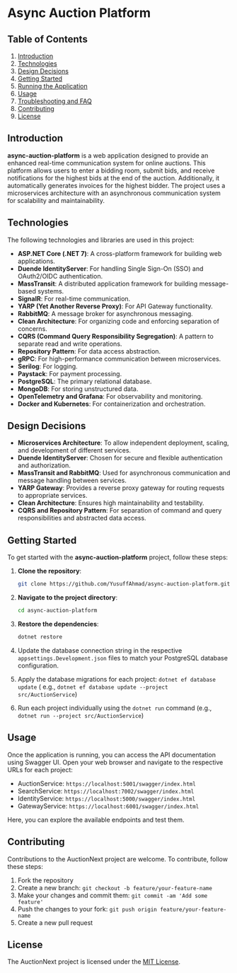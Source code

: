 # Async Auction Platform

## Table of Contents
1. [Introduction](#introduction)
2. [Technologies](#technologies)
3. [Design Decisions](#design-decisions)
4. [Getting Started](#getting-started)
5. [Running the Application](#running-the-application)
6. [Usage](#usage)
7. [Troubleshooting and FAQ](#troubleshooting-and-faq)
8. [Contributing](#contributing)
9. [License](#license)

## Introduction
**async-auction-platform** is a web application designed to provide an enhanced real-time communication system for online auctions. This platform allows users to enter a bidding room, submit bids, and receive notifications for the highest bids at the end of the auction. Additionally, it automatically generates invoices for the highest bidder. The project uses a microservices architecture with an asynchronous communication system for scalability and maintainability.

## Technologies
The following technologies and libraries are used in this project:

- **ASP.NET Core (.NET 7)**: A cross-platform framework for building web applications.
- **Duende IdentityServer**: For handling Single Sign-On (SSO) and OAuth2/OIDC authentication.
- **MassTransit**: A distributed application framework for building message-based systems.
- **SignalR**: For real-time communication.
- **YARP (Yet Another Reverse Proxy)**: For API Gateway functionality.
- **RabbitMQ**: A message broker for asynchronous messaging.
- **Clean Architecture**: For organizing code and enforcing separation of concerns.
- **CQRS (Command Query Responsibility Segregation)**: A pattern to separate read and write operations.
- **Repository Pattern**: For data access abstraction.
- **gRPC**: For high-performance communication between microservices.
- **Serilog**: For logging.
- **Paystack**: For payment processing.
- **PostgreSQL**: The primary relational database.
- **MongoDB**: For storing unstructured data.
- **OpenTelemetry and Grafana**: For observability and monitoring.
- **Docker and Kubernetes**: For containerization and orchestration.

## Design Decisions
- **Microservices Architecture**: To allow independent deployment, scaling, and development of different services.
- **Duende IdentityServer**: Chosen for secure and flexible authentication and authorization.
- **MassTransit and RabbitMQ**: Used for asynchronous communication and message handling between services.
- **YARP Gateway**: Provides a reverse proxy gateway for routing requests to appropriate services.
- **Clean Architecture**: Ensures high maintainability and testability.
- **CQRS and Repository Pattern**: For separation of command and query responsibilities and abstracted data access.

## Getting Started

To get started with the **async-auction-platform** project, follow these steps:

1. **Clone the repository**:
   ```bash
   git clone https://github.com/YusuffAhmad/async-auction-platform.git
2. **Navigate to the project directory**:

   ```bash
   cd async-auction-platform
3. **Restore the dependencies**: 
    ```bash
    dotnet restore
4. Update the database connection string in the respective `appsettings.Development.json` files to match your PostgreSQL
   database configuration.
5. Apply the database migrations for each project: `dotnet ef database update` (
   e.g., `dotnet ef database update --project src/AuctionService`)
6. Run each project individually using the `dotnet run` command (e.g., `dotnet run --project src/AuctionService`)

## Usage

Once the application is running, you can access the API documentation using Swagger UI. Open your web browser and
navigate to the respective URLs for each project:

- AuctionService: `https://localhost:5001/swagger/index.html`
- SearchService: `https://localhost:7002/swagger/index.html`
- IdentityService: `https://localhost:5000/swagger/index.html`
- GatewayService: `https://localhost:6001/swagger/index.html`

Here, you can explore the available endpoints and test them.

## Contributing

Contributions to the AuctionNext project are welcome. To contribute, follow these steps:

1. Fork the repository
2. Create a new branch: `git checkout -b feature/your-feature-name`
3. Make your changes and commit them: `git commit -am 'Add some feature'`
4. Push the changes to your fork: `git push origin feature/your-feature-name`
5. Create a new pull request

## License

The AuctionNext project is licensed under the [MIT License](LICENSE).
